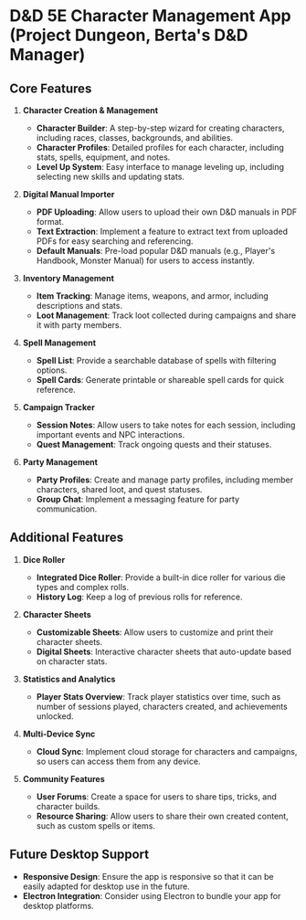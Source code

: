 # D&D 5E Character Management App (Project Dungeon, Berta's D&D Manager)

## Core Features

1. **Character Creation & Management**
   - **Character Builder**: A step-by-step wizard for creating characters, including races, classes, backgrounds, and abilities.
   - **Character Profiles**: Detailed profiles for each character, including stats, spells, equipment, and notes.
   - **Level Up System**: Easy interface to manage leveling up, including selecting new skills and updating stats.

2. **Digital Manual Importer**
   - **PDF Uploading**: Allow users to upload their own D&D manuals in PDF format.
   - **Text Extraction**: Implement a feature to extract text from uploaded PDFs for easy searching and referencing.
   - **Default Manuals**: Pre-load popular D&D manuals (e.g., Player's Handbook, Monster Manual) for users to access instantly.

3. **Inventory Management**
   - **Item Tracking**: Manage items, weapons, and armor, including descriptions and stats.
   - **Loot Management**: Track loot collected during campaigns and share it with party members.

4. **Spell Management**
   - **Spell List**: Provide a searchable database of spells with filtering options.
   - **Spell Cards**: Generate printable or shareable spell cards for quick reference.

5. **Campaign Tracker**
   - **Session Notes**: Allow users to take notes for each session, including important events and NPC interactions.
   - **Quest Management**: Track ongoing quests and their statuses.

6. **Party Management**
   - **Party Profiles**: Create and manage party profiles, including member characters, shared loot, and quest statuses.
   - **Group Chat**: Implement a messaging feature for party communication.

## Additional Features

1. **Dice Roller**
   - **Integrated Dice Roller**: Provide a built-in dice roller for various die types and complex rolls.
   - **History Log**: Keep a log of previous rolls for reference.

2. **Character Sheets**
   - **Customizable Sheets**: Allow users to customize and print their character sheets.
   - **Digital Sheets**: Interactive character sheets that auto-update based on character stats.

3. **Statistics and Analytics**
   - **Player Stats Overview**: Track player statistics over time, such as number of sessions played, characters created, and achievements unlocked.

4. **Multi-Device Sync**
   - **Cloud Sync**: Implement cloud storage for characters and campaigns, so users can access them from any device.

5. **Community Features**
   - **User Forums**: Create a space for users to share tips, tricks, and character builds.
   - **Resource Sharing**: Allow users to share their own created content, such as custom spells or items.

## Future Desktop Support

- **Responsive Design**: Ensure the app is responsive so that it can be easily adapted for desktop use in the future.
- **Electron Integration**: Consider using Electron to bundle your app for desktop platforms.
